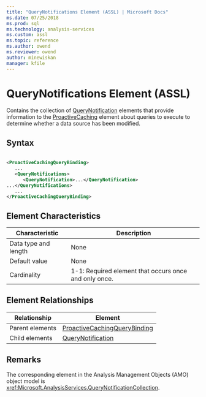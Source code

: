 ```yaml
---
title: "QueryNotifications Element (ASSL) | Microsoft Docs"
ms.date: 07/25/2018
ms.prod: sql
ms.technology: analysis-services
ms.custom: assl
ms.topic: reference
ms.author: owend
ms.reviewer: owend
author: minewiskan
manager: kfile
---
```

# QueryNotifications Element (ASSL)

  Contains the collection of [QueryNotification](objects/querynotification-element-assl.md) elements that provide information to the [ProactiveCaching](objects/proactivecaching-element-assl.md) element about queries to execute to determine whether a data source has been modified.  
  
## Syntax  
  
```xml  
  
<ProactiveCachingQueryBinding>  
   ...  
   <QueryNotifications>  
      <QueryNotification>...</QueryNotification>  
...</QueryNotifications>  
   ...  
</ProactiveCachingQueryBinding>  
```  
  
## Element Characteristics  
  
|Characteristic|Description|  
|--------------------|-----------------|  
|Data type and length|None|  
|Default value|None|  
|Cardinality|1-1: Required element that occurs once and only once.|  
  
## Element Relationships  
  
|Relationship|Element|  
|------------------|-------------|  
|Parent elements|[ProactiveCachingQueryBinding](data-type/proactivecachingquerybinding-data-type-assl.md)|  
|Child elements|[QueryNotification](objects/querynotification-element-assl.md)|  
  
## Remarks  
 The corresponding element in the Analysis Management Objects (AMO) object model is <xref:Microsoft.AnalysisServices.QueryNotificationCollection>.  

